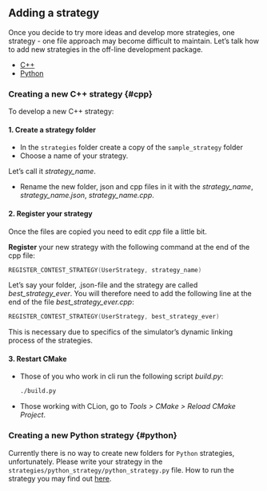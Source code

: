 ## Adding a strategy

Once you decide to try more ideas and develop more strategies, one strategy - one file approach may become difficult to maintain. Let’s talk how to add new strategies in the off-line development package.

- [C++](#cpp)
- [Python](#python)

### Creating a new C++ strategy {#cpp}

To develop a new C++ strategy:

#### 1. Create a strategy folder

- In the `strategies` folder create a copy of the `sample_strategy` folder
- Choose a name of your strategy.

Let’s call it *strategy_name*.

- Rename the new folder, json and cpp files in it with the *strategy_name*, *strategy_name.json*, *strategy_name.cpp*.

#### 2. Register your strategy

Once the files are copied you need to edit *cpp* file a little bit.

**Register** your new strategy with the following command at the end of the cpp file:

```c++
REGISTER_CONTEST_STRATEGY(UserStrategy, strategy_name)
```

Let’s say your folder, .json-file and the strategy are called *best_strategy_ever*. You will therefore need to add the following line at the end of the file *best_strategy_ever.cpp*:

```c++
REGISTER_CONTEST_STRATEGY(UserStrategy, best_strategy_ever)
```

This is necessary due to specifics of the simulator’s dynamic linking process of the strategies.

#### 3. Restart CMake

- Those of you who work in cli run the following script *build.py*:
  ```bash
  ./build.py
  ```
- Those working with CLion, go to *Tools > CMake > Reload CMake Project*.

### Creating a new Python strategy {#python}

Currently there is no way to create new folders for `Python` strategies, unfortunately.
Please write your strategy in the
 `strategies/python_strategy/python_strategy.py` file.
How to run the strategy you may find out [here](run_strategy.md).

<!-- TODO(asalikhov): it may be allowed to write in another files -->
<!-- To create a new strategy in Python:

#### 1. Создайте папку стратегии

#### 1. Create a strategy folder

- In the `strategies` folder create a `python_strategy` folder copy
- Choose a new for your strategy.
  Let’s call it *strategy_name*.
- Name a new folder, json and cpp files *strategy_name*, *strategy_name.json*, *strategy_name.cpp*.

**Note**: do not rename any other files.

Your strategy code should be in the *python_strategy.py* file.

Next you may [run](run_strategy.md) the new strategy. -->
